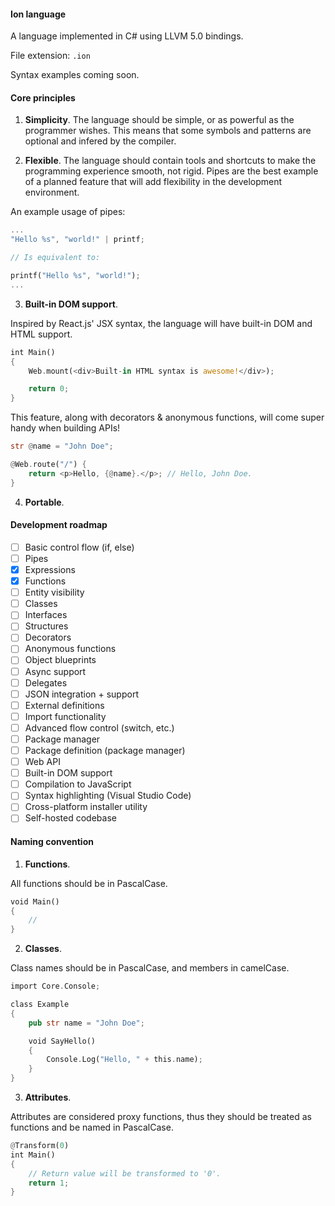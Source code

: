 #### Ion language

A language implemented in C# using LLVM 5.0 bindings.

File extension: `.ion`

Syntax examples coming soon.

#### Core principles

1. **Simplicity**. The language should be simple, or as powerful as the programmer wishes. This means that some symbols and patterns are optional and infered by the compiler.

2. **Flexible**. The language should contain tools and shortcuts to make the programming experience smooth, not rigid. Pipes are the best example of a planned feature that will add flexibility in the development environment.

An example usage of pipes:

```rust
...
"Hello %s", "world!" | printf;

// Is equivalent to:

printf("Hello %s", "world!");
...
```
3. **Built-in DOM support**.

Inspired by React.js' JSX syntax, the language will have built-in DOM and HTML support.

```rust
int Main() 
{
    Web.mount(<div>Built-in HTML syntax is awesome!</div>);

    return 0;
}
```

This feature, along with decorators & anonymous functions, will come super handy when building APIs!

```rust
str @name = "John Doe";

@Web.route("/") {
    return <p>Hello, {@name}.</p>; // Hello, John Doe.
}
```

4. **Portable**.

#### Development roadmap

- [ ] Basic control flow (if, else)
- [ ] Pipes
- [X] Expressions
- [X] Functions
- [ ] Entity visibility
- [ ] Classes
- [ ] Interfaces
- [ ] Structures
- [ ] Decorators
- [ ] Anonymous functions
- [ ] Object blueprints
- [ ] Async support
- [ ] Delegates
- [ ] JSON integration + support
- [ ] External definitions
- [ ] Import functionality
- [ ] Advanced flow control (switch, etc.)
- [ ] Package manager
- [ ] Package definition (package manager)
- [ ] Web API
- [ ] Built-in DOM support
- [ ] Compilation to JavaScript
- [ ] Syntax highlighting (Visual Studio Code)
- [ ] Cross-platform installer utility
- [ ] Self-hosted codebase

#### Naming convention

1. **Functions**.

All functions should be in PascalCase.

```rust
void Main()
{
    //
}
```

2. **Classes**.

Class names should be in PascalCase, and members in camelCase.

```rust
import Core.Console;

class Example
{
    pub str name = "John Doe";

    void SayHello()
    {
        Console.Log("Hello, " + this.name);
    }
}
```

3. **Attributes**.

Attributes are considered proxy functions, thus they should be treated as functions and be named in PascalCase.

```rust
@Transform(0)
int Main()
{
    // Return value will be transformed to '0'.
    return 1;
}
```
